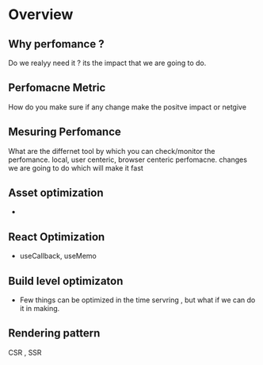 # Overview

## Why perfomance ? 
Do we realyy need it ? its the impact that we are going to do.
## Perfomacne Metric
How do you make sure if any change make the positve impact or netgive

## Mesuring Perfomance
What are the differnet tool by which you can check/monitor the perfomance.
local, user centeric, browser centeric perfomacne. changes we are going to do which will make it fast

## Asset optimization
- 

## React Optimization
- useCallback, useMemo

## Build level optimizaton
- Few things can be optimized in the time servring , but what if we can do it in making. 

## Rendering pattern
CSR , SSR 
